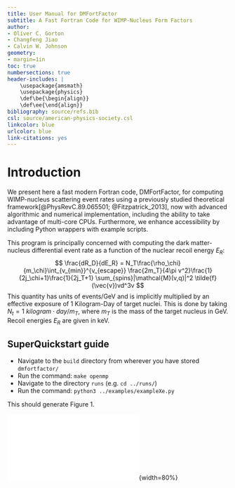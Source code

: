 ```yaml
---
title: User Manual for DMFortFactor
subtitle: A Fast Fortran Code for WIMP-Nucleus Form Factors
author:
- Oliver C. Gorton
- Changfeng Jiao
- Calvin W. Johnson
geometry:
- margin=1in
toc: true
numbersections: true
header-includes: |
    \usepackage{amsmath}
    \usepackage{physics}
    \def\be{\begin{align}}
    \def\ee{\end{align}}
bibliography: source/refs.bib
csl: source/american-physics-society.csl
linkcolor: blue
urlcolor: blue
link-citations: yes
---
```


# Introduction
We present here  a fast modern Fortran code, DMFortFactor, for computing
WIMP-nucleus scattering event rates using a previously studied theoretical
framework[@PhysRevC.89.065501; @Fitzpatrick_2013], now with advanced algorithmic
and numerical implementation, including the ability to take advantage of
multi-core CPUs.  Furthermore, we enhance accessibility by including Python
wrappers with example scripts.

This program is principally concerned with computing the dark matter-nucleus
differential event rate as a function of the nuclear recoil energy $E_R$:
$$
\frac{dR_D}{dE_R}
	= N_T\frac{\rho_\chi}{m_\chi}\int_{v_{min}}^{v_{escape}}
	\frac{2m_T}{4\pi v^2}\frac{1}{2j_\chi+1}\frac{1}{2j_T+1}
	\sum_{spins}|\mathcal{M}(v,q)|^2  \tilde{f}(\vec{v})vd^3v
$$
This quantity has units of events/GeV and is implicitly multiplied by
an effective exposure of 1 Kilogram-Day of target nuclei. This is done by
taking $N_t = 1\ kilogram\cdot day / m_T$, where $m_T$ is the mass of the target
nucleus in GeV. Recoil energies $E_R$ are given in keV.

## SuperQuickstart guide

- Navigate to the `build` directory from wherever you have stored `dmfortfactor/`
- Run the command: `make openmp`
- Navigate to the directory `runs` (e.g. `cd ../runs/`)
- Run the command: `python3 ../examples/exampleXe.py`

This should generate Figure 1.

![Example output graph.](source/exampleXe.pdf){width=80%}
